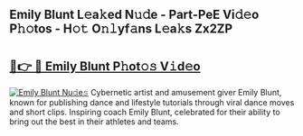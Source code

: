## Emily Blunt L𝚎a𝚔ed N𝚞𝚍e - Part-PeE Vi𝚍𝚎o P𝚑𝚘tos - H𝚘𝚝 O𝚗𝚕yf𝚊ns L𝚎a𝚔s Zx2ZP

# <h2><a href="http://kf4dfg.oniu.top/?m=Emily+Blunt">🔗👉 🔴 Emily Blunt P𝚑ot𝚘𝚜 V𝚒d𝚎o</a></h2>

[![Emily Blunt Nu𝚍e𝚜](https://i.imgur.com/0qMVB7G.gif)](http://kf4dfg.oniu.top/?m=Emily+Blunt)
Cybernetic artist and amusement giver Emily Blunt, known for publishing dance and lifestyle tutorials through viral dance moves and short clips. Inspiring coach Emily Blunt, celebrated for their ability to bring out the best in their athletes and teams.  
